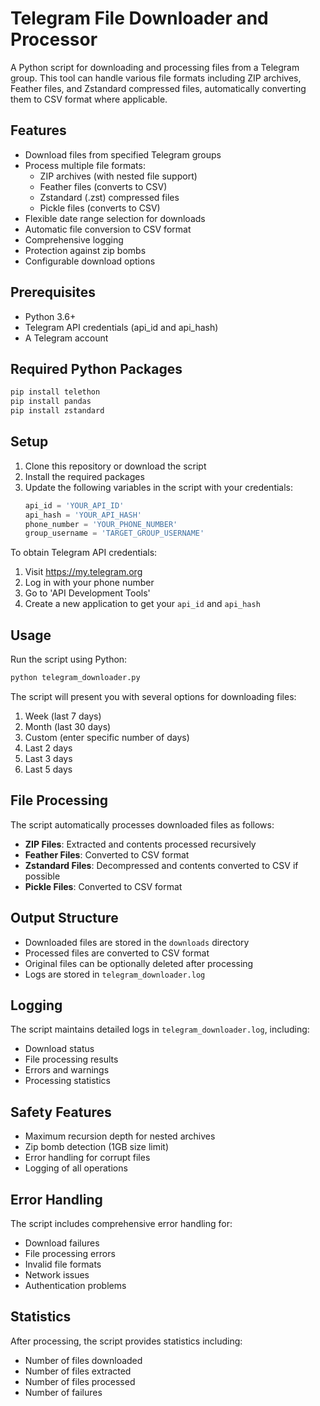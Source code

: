 # Telegram File Downloader and Processor

A Python script for downloading and processing files from a Telegram group. This tool can handle various file formats including ZIP archives, Feather files, and Zstandard compressed files, automatically converting them to CSV format where applicable.

## Features

- Download files from specified Telegram groups
- Process multiple file formats:
  - ZIP archives (with nested file support)
  - Feather files (converts to CSV)
  - Zstandard (.zst) compressed files
  - Pickle files (converts to CSV)
- Flexible date range selection for downloads
- Automatic file conversion to CSV format
- Comprehensive logging
- Protection against zip bombs
- Configurable download options

## Prerequisites

- Python 3.6+
- Telegram API credentials (api_id and api_hash)
- A Telegram account

## Required Python Packages

```bash
pip install telethon
pip install pandas
pip install zstandard
```

## Setup

1. Clone this repository or download the script
2. Install the required packages
3. Update the following variables in the script with your credentials:
   ```python
   api_id = 'YOUR_API_ID'
   api_hash = 'YOUR_API_HASH'
   phone_number = 'YOUR_PHONE_NUMBER'
   group_username = 'TARGET_GROUP_USERNAME'
   ```

To obtain Telegram API credentials:

1. Visit https://my.telegram.org
2. Log in with your phone number
3. Go to 'API Development Tools'
4. Create a new application to get your `api_id` and `api_hash`

## Usage

Run the script using Python:

```bash
python telegram_downloader.py
```

The script will present you with several options for downloading files:

1. Week (last 7 days)
2. Month (last 30 days)
3. Custom (enter specific number of days)
4. Last 2 days
5. Last 3 days
6. Last 5 days

## File Processing

The script automatically processes downloaded files as follows:

- **ZIP Files**: Extracted and contents processed recursively
- **Feather Files**: Converted to CSV format
- **Zstandard Files**: Decompressed and contents converted to CSV if possible
- **Pickle Files**: Converted to CSV format

## Output Structure

- Downloaded files are stored in the `downloads` directory
- Processed files are converted to CSV format
- Original files can be optionally deleted after processing
- Logs are stored in `telegram_downloader.log`

## Logging

The script maintains detailed logs in `telegram_downloader.log`, including:

- Download status
- File processing results
- Errors and warnings
- Processing statistics

## Safety Features

- Maximum recursion depth for nested archives
- Zip bomb detection (1GB size limit)
- Error handling for corrupt files
- Logging of all operations

## Error Handling

The script includes comprehensive error handling for:

- Download failures
- File processing errors
- Invalid file formats
- Network issues
- Authentication problems

## Statistics

After processing, the script provides statistics including:

- Number of files downloaded
- Number of files extracted
- Number of files processed
- Number of failures
